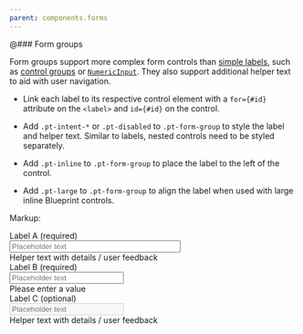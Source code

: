 ```yaml
---
parent: components.forms
---
```


@### Form groups

Form groups support more complex form controls than [simple labels](#components.forms.labels.simple-labels),
such as [control groups](#components.forms.control-group) or [`NumericInput`](#components.forms.numeric-input).
They also support additional helper text to aid with user navigation.

- Link each label to its respective control element with a `for={#id}` attribute on the `<label>` and
`id={#id}` on the control.

- Add `.pt-intent-*` or `.pt-disabled` to `.pt-form-group` to style the label and helper text.
Similar to labels, nested controls need to be styled separately.

- Add `.pt-inline` to `.pt-form-group` to place the label to the left of the control.

- Add `.pt-large` to `.pt-form-group` to align the label when used with large inline Blueprint controls.

Markup:
<div class="pt-form-group">
<label class="pt-label" for="example-form-group-input-a">
Label A
<span class="pt-text-muted">(required)</span>
</label>
<div class="pt-form-content">
<input id="example-form-group-input-a" class="pt-input" style="width: 300px;" placeholder="Placeholder text" type="text" dir="auto" />
<div class="pt-form-helper-text">Helper text with details / user feedback</div>
</div>
</div>
<div class="pt-form-group pt-intent-danger">
<label class="pt-label" for="example-form-group-input-b">
Label B
<span class="pt-text-muted">(required)</span>
</label>
<div class="pt-form-content">
<div class="pt-input-group pt-intent-danger">
<span class="pt-icon pt-icon-calendar"></span>
<input id="example-form-group-input-b" class="pt-input" style="width: 200px;" type="text" placeholder="Placeholder text" dir="auto" />
</div>
<div class="pt-form-helper-text">Please enter a value</div>
</div>
</div>
<div class="pt-form-group pt-inline pt-large pt-disabled">
<label class="pt-label" for="example-form-group-input-c">
Label C
<span class="pt-text-muted">(optional)</span>
</label>
<div class="pt-form-content">
<div class="pt-input-group pt-large pt-disabled">
<span class="pt-icon pt-icon-calendar"></span>
<input id="example-form-group-input-c" class="pt-input" disabled style="width: 200px;" type="text" placeholder="Placeholder text" dir="auto" />
</div>
<div class="pt-form-helper-text">Helper text with details / user feedback</div>
</div>
</div>


